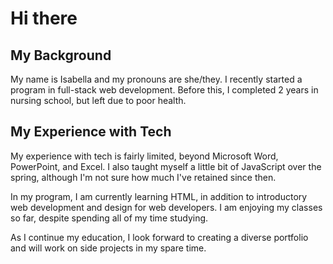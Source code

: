 # Hi there

## My Background

My name is Isabella and my pronouns are she/they. I recently started a program in full-stack web development. Before this, I completed 2 years in nursing school, but left due to poor health.

## My Experience with Tech

My experience with tech is fairly limited, beyond Microsoft Word, PowerPoint, and Excel. I also taught myself a little bit of JavaScript over the spring, although I'm not sure how much I've retained since then.

In my program, I am currently learning HTML, in addition to introductory web development and design for web developers. I am enjoying my classes so far, despite spending all of my time studying.

As I continue my education, I look forward to creating a diverse portfolio and will work on side projects in my spare time.
